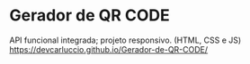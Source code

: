 # Gerador de QR CODE
 API funcional integrada; projeto responsivo. (HTML, CSS e JS)
 https://devcarluccio.github.io/Gerador-de-QR-CODE/

